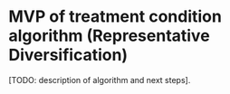 # MVP of treatment condition algorithm (Representative Diversification)

[TODO: description of algorithm and next steps].